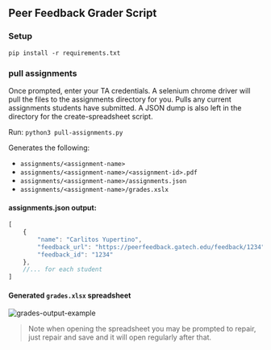 ## Peer Feedback Grader Script

### Setup

`pip install -r requirements.txt`

### pull assignments

Once prompted, enter your TA credentials.  A selenium chrome driver will pull the files to the assignments directory for you.  Pulls any current assignments students have submitted.  A JSON dump is also left in the directory for the create-spreadsheet script.

Run: `python3 pull-assignments.py`

Generates the following:
- `assignments/<assignment-name>`
- `assignments/<assignment-name>/<assignment-id>.pdf`
- `assignments/<assignment-name>/assignments.json`
- `assignments/<assignment-name>/grades.xslx`

#### assignments.json output:
```js
[
    {
        "name": "Carlitos Yupertino",
        "feedback_url": "https://peerfeedback.gatech.edu/feedback/1234",
        "feedback_id": "1234"
    },
    //... for each student
]
```

#### Generated `grades.xlsx` spreadsheet

![grades-output-example](https://github.gatech.edu/storage/user/4328/files/0118cd62-87ec-11e6-9b26-2d29166918dc)

> Note when opening the spreadsheet you may be prompted to repair, just repair and save and it will open regularly after that.